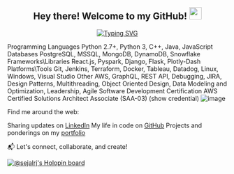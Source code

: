 <!--- 👋 Hi, I’m Sejal Jagtap( @sejalrj )
- 🌱 Computer Science Graduate Student at New York University, NY, USA
- 🖥️ Former Senior Associate at HSBC Bank (Synechron) 
- 💻 Former SDE at Fidelity National Information Services
- 👀 I absolutely love to design optimum performing algorithms!
- 📫 How to reach me ... Email: sj3251@nyu.edu / sejalrjagtap@gmail.com | LinkedIn:  linkedin.com/in/sejalrj/

sejalrj/sejalrj is a ✨ special ✨ repository because its `README.md` (this file) appears on your GitHub profile.
You can click the Preview link to take a look at your changes.
--->
<!-- ![Your Repository's Stats](https://github-readme-stats.vercel.app/api?username=sejalrj&show_icons=true) -->
<!-- ![Your Repository's Stats](https://github-readme-stats.vercel.app/api/top-langs/?username=sejalrj&theme=blue-green) -->
<!-- ![Profile View Counter](https://komarev.com/ghpvc/?username=sejalrj) -->
<!-- ![Your Repository's Stats](https://contrib.rocks/image?repo=sejalrj/Python) -->



<!--A passionate Software Engineer who loves turning ideas into code and challenges into solutions. Currently mastering the art of Computer Science at New York University, I've dived deep into the world of tech, from kickstarting automation processes at hedge funds like Capstone to enhancing financial systems at Europe's finance giant, HSBC. -->
<h2 align="center">
  Hey there! Welcome to my GitHub!
  <img src="https://media.giphy.com/media/v1.Y2lkPTc5MGI3NjExaHI1aGZiajdrMW5kdjR3N21zcWYwZXZnemg4cG5keXNnd2g2dWNmMiZlcD12MV9pbnRlcm5hbF9naWZfYnlfaWQmY3Q9Zw/ruIFrswh9TgK7joLW2/giphy.gif" width="28">
</h2>
<p align="center">
    <a href="https://git.io/typing-svg"><img src="https://readme-typing-svg.herokuapp.com?font=Fira+Code&pause=1000&random=false&width=435&separator=%3C&lines=Welcome+to+Sejal's+profile!%3CGraduate+Student+at+NYU%3CIntermediate+Python+Developer%3CPart+time+drama+artist%3CLove+playing+one+chord+songs+on+guitar+;)" alt="Typing SVG" /></a>
</p>



Programming Languages	        Python 2.7+, Python 3, C++, Java, JavaScript
Databases	                    PostgreSQL, MSSQL, MongoDB, DynamoDB, Snowflake
Frameworks\Libraries	        React.js, Pyspark, Django, Flask, Plotly-Dash
Platforms\Tools	              Git, Jenkins, Terraform, Docker, Tableau, Datadog, Linux, Windows, Visual Studio
Other    	                    AWS, GraphQL, REST API, Debugging, JIRA, Design Patterns, Multithreading, Object Oriented Design, Data Modeling and Optimization, 
                              Leadership, Agile Software Development
Certification                 AWS Certified Solutions Architect Associate (SAA-03) (show credential)
![image](https://github.com/sejalrj/sejalrj/assets/18536150/f55be4a0-ca47-4cf4-9a67-f1ced3716417)


Find me around the web:

Sharing updates on [LinkedIn](https://www.linkedin.com/in/sejalrj)
My life in code on [GitHub](https://github.com/sejalrj)
Projects and ponderings on my [portfolio](https://sejalrj.github.io/sejal)

📬 Let's connect, collaborate, and create!

<!-- ![Sejal's GitHub stats](https://github-readme-stats.vercel.app/api?username=sejalrj&show_icons=true) -->

[![@sejalrj's Holopin board](https://holopin.me/sejalrj)](https://holopin.io/@sejalrj)

